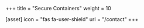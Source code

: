 +++
title = "Secure Containers"
weight = 10

[asset]
    icon = "fas fa-user-shield"
    url = "/contact"
+++
